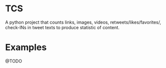TCS
=====
A python project that counts links, images, videos, retweets/likes/favorites/, check-INs in tweet texts to produce statistic of content.

Examples
====
@TODO
